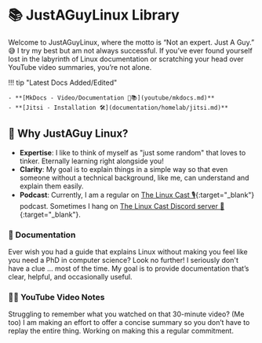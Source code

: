 # 📚 JustAGuyLinux Library

Welcome to JustAGuyLinux, where the motto is “Not an expert. Just A Guy.” 😅 I try my best but am not always successful. If you’ve ever found yourself lost in the labyrinth of Linux documentation or scratching your head over YouTube video summaries, you’re not alone.

!!! tip "Latest Docs Added/Edited"

	- **[MkDocs - Video/Documentation 🎥📚](youtube/mkdocs.md)**
	- **[Jitsi - Installation 🛠️](documentation/homelab/jitsi.md)**

## 🤔 Why JustAGuy Linux?

- **Expertise**: I like to think of myself as "just some random" that loves to tinker. Eternally learning right alongside you! 
- **Clarity**: My goal is to explain things in a simple way so that even someone without a technical background, like me, can understand and explain them easily.
- **Podcast**: Currently, I am a regular on [The Linux Cast 🎙️](https://thelinuxcast.org){:target="_blank"} podcast. Sometimes I hang on [The Linux Cast Discord server 💬](https://discord.gg/C9je3KSrFA){:target="_blank"}.

### 📜 Documentation
Ever wish you had a guide that explains Linux without making you feel like you need a PhD in computer science? Look no further! I seriously don't have a clue ... most of the time. My goal is to provide documentation that’s clear, helpful, and occasionally useful.

### 🎥📝 YouTube Video Notes
Struggling to remember what you watched on that 30-minute video? (Me too) I am making an effort to offer a concise summary so you don’t have to replay the entire thing. Working on making this a regular commitment.

